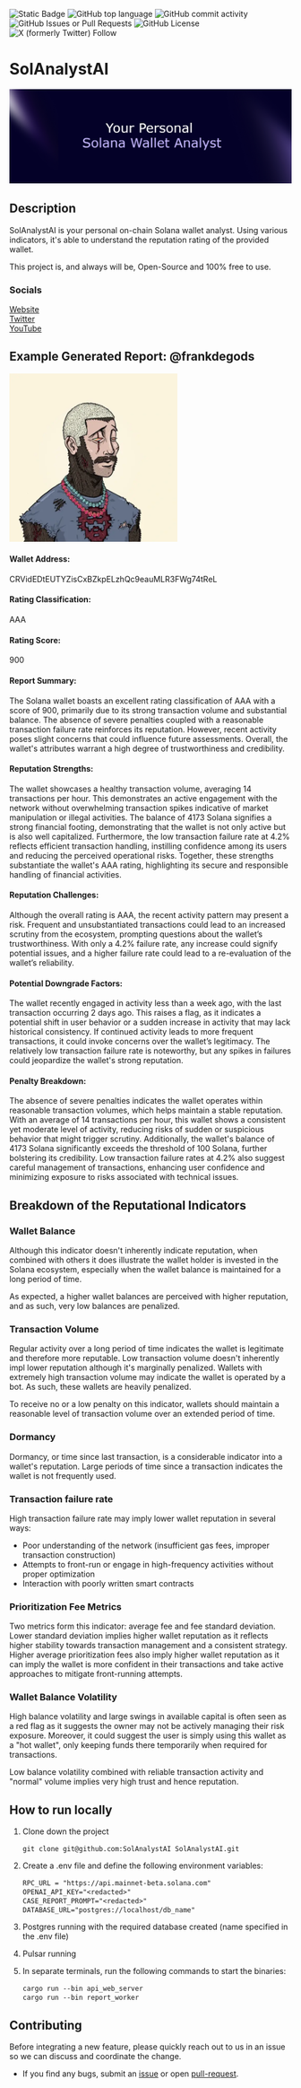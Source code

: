 ![Static Badge](https://img.shields.io/badge/Built%20With-Rust-green) ![GitHub top language](https://img.shields.io/github/languages/top/SolAnalystAI/SolAnalystAI)
![GitHub commit activity](https://img.shields.io/github/commit-activity/w/SolAnalystAI/SolAnalystAI) ![GitHub Issues or Pull Requests](https://img.shields.io/github/issues/SolAnalystAI/SolAnalystAI)
 ![GitHub License](https://img.shields.io/github/license/SolAnalystAI/SolAnalystAI) ![X (formerly Twitter) Follow](https://img.shields.io/twitter/follow/SolAnalystAI) 




 # SolAnalystAI

 ![image](images/banner-header.png)

## Description
SolAnalystAI is your personal on-chain Solana wallet analyst. Using various indicators, it's able to understand the reputation rating of the provided wallet.

This project is, and always will be, Open-Source and 100% free to use.

### Socials
[Website](https://solanalystai.com/)
<br>
[Twitter](https://x.com/SolAnalystAI)
<br>
[YouTube](https://www.youtube.com/@SolAnalystAI)

## Example Generated Report: @frankdegods
<img src="images/frank.png" width="300">

#### Wallet Address:
CRVidEDtEUTYZisCxBZkpELzhQc9eauMLR3FWg74tReL

#### Rating Classification: 
AAA

#### Rating Score: 
900

#### Report Summary:
The Solana wallet boasts an excellent rating classification of AAA with a score of 900, primarily due to its strong transaction volume and substantial balance. The absence of severe penalties coupled with a reasonable transaction failure rate reinforces its reputation. However, recent activity poses slight concerns that could influence future assessments. Overall, the wallet's attributes warrant a high degree of trustworthiness and credibility.

#### Reputation Strengths:
The wallet showcases a healthy transaction volume, averaging 14 transactions per hour. This demonstrates an active engagement with the network without overwhelming transaction spikes indicative of market manipulation or illegal activities. The balance of 4173 Solana signifies a strong financial footing, demonstrating that the wallet is not only active but is also well capitalized. Furthermore, the low transaction failure rate at 4.2% reflects efficient transaction handling, instilling confidence among its users and reducing the perceived operational risks. Together, these strengths substantiate the wallet's AAA rating, highlighting its secure and responsible handling of financial activities.

#### Reputation Challenges:
Although the overall rating is AAA, the recent activity pattern may present a risk. Frequent and unsubstantiated transactions could lead to an increased scrutiny from the ecosystem, prompting questions about the wallet’s trustworthiness. With only a 4.2% failure rate, any increase could signify potential issues, and a higher failure rate could lead to a re-evaluation of the wallet’s reliability.

#### Potential Downgrade Factors:
The wallet recently engaged in activity less than a week ago, with the last transaction occurring 2 days ago. This raises a flag, as it indicates a potential shift in user behavior or a sudden increase in activity that may lack historical consistency. If continued activity leads to more frequent transactions, it could invoke concerns over the wallet’s legitimacy. The relatively low transaction failure rate is noteworthy, but any spikes in failures could jeopardize the wallet's strong reputation.

#### Penalty Breakdown:
The absence of severe penalties indicates the wallet operates within reasonable transaction volumes, which helps maintain a stable reputation. With an average of 14 transactions per hour, this wallet shows a consistent yet moderate level of activity, reducing risks of sudden or suspicious behavior that might trigger scrutiny. Additionally, the wallet's balance of 4173 Solana significantly exceeds the threshold of 100 Solana, further bolstering its credibility. Low transaction failure rates at 4.2% also suggest careful management of transactions, enhancing user confidence and minimizing exposure to risks associated with technical issues.

## Breakdown of the Reputational Indicators

### Wallet Balance
Although this indicator doesn't inherently indicate reputation, when combined with others it does illustrate the wallet holder is invested in the Solana ecosystem, especially when the wallet balance is maintained for a long period of time.

As expected, a higher wallet balances are perceived with higher reputation, and as such, very low balances are penalized.

### Transaction Volume
Regular activity over a long period of time indicates the wallet is legitimate and therefore more reputable. Low transaction volume doesn't inherently impl lower reputation although it's marginally penalized. Wallets with extremely high transaction volume may indicate the wallet is operated by a bot. As such, these wallets are heavily penalized.

To receive no or a low penalty on this indicator, wallets should maintain a reasonable level of transaction volume over an extended period of time. 

### Dormancy
Dormancy, or time since last transaction, is a considerable indicator into a wallet's reputation. Large periods of time since a transaction indicates the wallet is not frequently used.

### Transaction failure rate
High transaction failure rate may imply lower wallet reputation in several ways:
- Poor understanding of the network (insufficient gas fees, improper transaction construction)
- Attempts to front-run or engage in high-frequency activities without proper optimization
- Interaction with poorly written smart contracts

### Prioritization Fee Metrics
Two metrics form this indicator: average fee and fee standard deviation. Lower standard deviation implies higher wallet reputation as it reflects higher stability towards transaction management and a consistent strategy. Higher average prioritization fees also imply higher wallet reputation as it can imply the wallet is more confident in their transactions and take active approaches to mitigate front-running attempts.

### Wallet Balance Volatility
High balance volatility and large swings in available capital is often seen as a red flag as it suggests the owner may not be actively managing their risk exposure. Moreover, it could suggest the user is simply using this wallet as a "hot wallet", only keeping funds there temporarily when required for transactions.

Low balance volatility combined with reliable transaction activity and "normal" volume implies very high trust and hence reputation. 

## How to run locally
1. Clone down the project
    ```console
    git clone git@github.com:SolAnalystAI SolAnalystAI.git
    ```
2. Create a .env file and define the following environment variables:
    ```
    RPC_URL = "https://api.mainnet-beta.solana.com"
    OPENAI_API_KEY="<redacted>"
    CASE_REPORT_PROMPT="<redacted>"
    DATABASE_URL="postgres://localhost/db_name"
    ```

3. Postgres running with the required database created (name specified in the .env file)
4. Pulsar running
5. In separate terminals, run the following commands to start the binaries:
    ```console
    cargo run --bin api_web_server
    cargo run --bin report_worker
    ```

## Contributing

Before integrating a new feature, please quickly reach out to us in an issue so we can discuss and coordinate the change.

- If you find any bugs, submit an [issue](../../issues) or open [pull-request](../../pulls).


